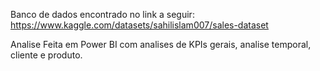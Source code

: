 Banco de dados encontrado no link a seguir:
https://www.kaggle.com/datasets/sahilislam007/sales-dataset

Analise Feita em Power BI com analises de KPIs gerais, analise temporal, cliente e produto.
